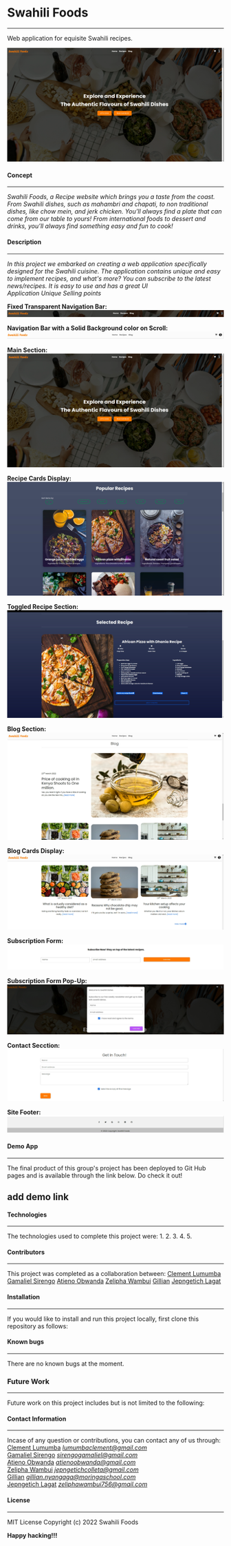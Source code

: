 # **Swahili Foods**
****
Web application for equisite Swahili recipes.

![Alt text](./readMeFiles/main.png?raw=true "Optional Title")

#### **Concept**
****
*Swahili Foods, a Recipe website which brings you a taste from the coast. From Swahili dishes, such as mahambri and chapati, to non traditional dishes, like chow mein, and jerk chicken. You’ll always find a plate that can come from our table to yours! From international foods to dessert and drinks, you’ll always find something easy and fun to cook!*
</br>

#### **Description**
****
*In this project we embarked on creating a web application specifically designed for the Swahili cuisine. The application contains unique and easy to implement recipes, and what's more? You can subscribe to the latest news/recipes. It is easy to use and has a great UI*</br>
*Application Unique Selling points*

**Fixed Transparent Navigation Bar:** </br>
![Alt text](./readMeFiles/transparentNavbar.png?raw=true "Optional Title")

**Navigation Bar with a Solid Background color on Scroll:** </br>
![Alt text](./readMeFiles/SnavSolid.png?raw=true "Optional Title")

**Main Section:** </br>
![Alt text](./readMeFiles/main.png?raw=true "Optional Title")


**Recipe Cards Display:** </br>
![Alt text](./readMeFiles/recipecards.png?raw=true "Optional Title")

**Toggled Recipe Section:** </br>
![Alt text](./readMeFiles/recipeCardToggle.png?raw=true "Optional Title")

**Blog Section:** </br>
![Alt text](./readMeFiles/mainBlog.png?raw=true "Optional Title")

**Blog Cards Display:** </br>
![Alt text](./readMeFiles/blogCard.png?raw=true "Optional Title")

**Subscription Form:** </br>
![Alt text](./readMeFiles/subsform.png?raw=true "Optional Title")

**Subscription Form Pop-Up:** </br>
![Alt text](./readMeFiles/subsP.png?raw=true "Optional Title")

**Contact Secction:** </br>
![Alt text](./readMeFiles/contact.png?raw=true "Optional Title")

**Site Footer:** </br>
![Alt text](./readMeFiles/footer.png?raw=true "Optional Title")

#### **Demo App**
****
The final product of this group's project has been deployed to Git Hub pages and is available through the link below. Do check it out!
## add demo link

#### **Technologies**
****
The technologies used to complete this project were:
1.
2.
3.
4.
5.

#### **Contributors**
****
This project was completed as a collaboration between:
[Clement Lumumba](https://github.com/Clemo97)
[Gamaliel Sirengo](https://github.com/sirgama)
[Atieno Obwanda](https://github.com/AtienoObwanda)
[Zelipha Wambui](https://github.com/Zelipha)
[Gillian](https://github.com/95gillian)
[Jepngetich Lagat](https://github.com/colletemine)



#### **Installation**
****
If you would like to install and run this project locally, first clone this repository as follows:


#### **Known bugs**
****
There are no known bugs at the moment.


### **Future Work**
****
Future work on this project includes but is not limited to the following:


#### **Contact Information**
****

Incase of any question or contributions, you can contact any of us through:</br>
    [Clement Lumumba](https://github.com/Clemo97) *lumumbaclement@gmail.com* </br>
    [Gamaliel Sirengo](https://github.com/sirgama) *sirengogamaliel@gmail.com* </br>
    [Atieno Obwanda](https://github.com/AtienoObwanda) *atienoobwanda@gmail.com* </br>
    [Zelipha Wambui](https://github.com/Zelipha) *jepngetichcolleta@gmail.com* </br>
    [Gillian](https://github.com/95gillian)  *gillian.nyangaga@moringaschool.com* </br>
    [Jepngetich Lagat](https://github.com/colletemine) *zeliphawambui756@gmail.com* </br>



#### **License**
****
MIT License
Copyright (c) 2022 Swahili Foods

**Happy hacking!!!**